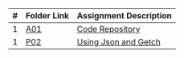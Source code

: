 
|   #   | Folder Link                            | Assignment Description                               |
| :---: | -------------------------------------- | ---------------------------------------------------- |
|   1  | [A01](./FakeAssignments/A01/README.md) | [Code Repository](./FakeAssignments/A01/README.md) |
|   1  | [P02](./FakeAssignments/A01/README.md) | [Using Json and Getch](./Assignments/P02/README.md) |
